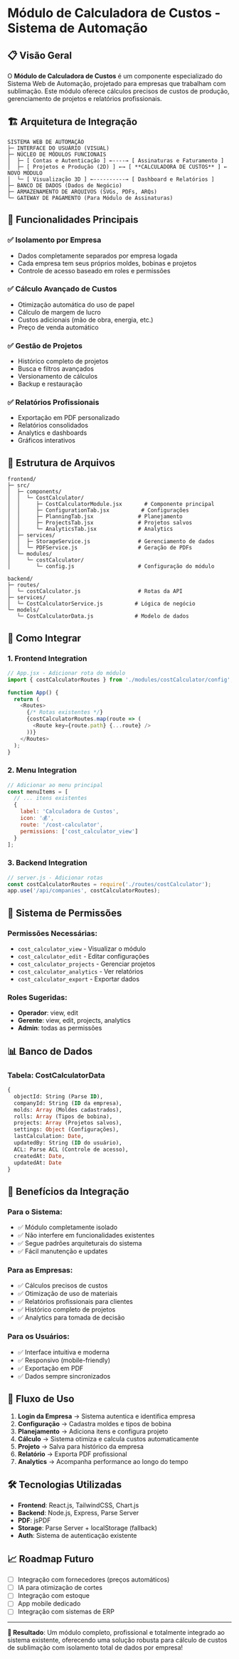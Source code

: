 # Módulo de Calculadora de Custos - Sistema de Automação

## 📋 Visão Geral

O **Módulo de Calculadora de Custos** é um componente especializado do Sistema Web de Automação, projetado para empresas que trabalham com sublimação. Este módulo oferece cálculos precisos de custos de produção, gerenciamento de projetos e relatórios profissionais.

## 🏗️ Arquitetura de Integração

```
SISTEMA WEB DE AUTOMAÇÃO
├─ INTERFACE DO USUÁRIO (VISUAL)
├─ NÚCLEO DE MÓDULOS FUNCIONAIS
│  ├─ [ Contas e Autenticação ] ←----→ [ Assinaturas e Faturamento ]
│  ├─ [ Projetos e Produção (2D) ] ←→ [ **CALCULADORA DE CUSTOS** ] ← NOVO MÓDULO
│  └─ [ Visualização 3D ] ←----------→ [ Dashboard e Relatórios ]
├─ BANCO DE DADOS (Dados de Negócio)
├─ ARMAZENAMENTO DE ARQUIVOS (SVGs, PDFs, ARQs)
└─ GATEWAY DE PAGAMENTO (Para Módulo de Assinaturas)
```

## 🔧 Funcionalidades Principais

### ✅ **Isolamento por Empresa**
- Dados completamente separados por empresa logada
- Cada empresa tem seus próprios moldes, bobinas e projetos
- Controle de acesso baseado em roles e permissões

### ✅ **Cálculo Avançado de Custos**
- Otimização automática do uso de papel
- Cálculo de margem de lucro
- Custos adicionais (mão de obra, energia, etc.)
- Preço de venda automático

### ✅ **Gestão de Projetos**
- Histórico completo de projetos
- Busca e filtros avançados
- Versionamento de cálculos
- Backup e restauração

### ✅ **Relatórios Profissionais**
- Exportação em PDF personalizado
- Relatórios consolidados
- Analytics e dashboards
- Gráficos interativos

## 📁 Estrutura de Arquivos

```
frontend/
├─ src/
│  ├─ components/
│  │  └─ CostCalculator/
│  │     ├─ CostCalculatorModule.jsx       # Componente principal
│  │     ├─ ConfigurationTab.jsx          # Configurações
│  │     ├─ PlanningTab.jsx              # Planejamento
│  │     ├─ ProjectsTab.jsx              # Projetos salvos
│  │     └─ AnalyticsTab.jsx             # Analytics
│  ├─ services/
│  │  ├─ StorageService.js               # Gerenciamento de dados
│  │  └─ PDFService.js                   # Geração de PDFs
│  └─ modules/
│     └─ costCalculator/
│        └─ config.js                    # Configuração do módulo

backend/
├─ routes/
│  └─ costCalculator.js                  # Rotas da API
├─ services/
│  └─ CostCalculatorService.js          # Lógica de negócio
└─ models/
   └─ CostCalculatorData.js             # Modelo de dados
```

## 🚀 Como Integrar

### 1. **Frontend Integration**

```javascript
// App.jsx - Adicionar rota do módulo
import { costCalculatorRoutes } from './modules/costCalculator/config';

function App() {
  return (
    <Routes>
      {/* Rotas existentes */}
      {costCalculatorRoutes.map(route => (
        <Route key={route.path} {...route} />
      ))}
    </Routes>
  );
}
```

### 2. **Menu Integration**

```javascript
// Adicionar ao menu principal
const menuItems = [
  // ... itens existentes
  {
    label: 'Calculadora de Custos',
    icon: '💰',
    route: '/cost-calculator',
    permissions: ['cost_calculator_view']
  }
];
```

### 3. **Backend Integration**

```javascript
// server.js - Adicionar rotas
const costCalculatorRoutes = require('./routes/costCalculator');
app.use('/api/companies', costCalculatorRoutes);
```

## 🔐 Sistema de Permissões

### **Permissões Necessárias:**
- `cost_calculator_view` - Visualizar o módulo
- `cost_calculator_edit` - Editar configurações
- `cost_calculator_projects` - Gerenciar projetos
- `cost_calculator_analytics` - Ver relatórios
- `cost_calculator_export` - Exportar dados

### **Roles Sugeridas:**
- **Operador**: view, edit
- **Gerente**: view, edit, projects, analytics
- **Admin**: todas as permissões

## 📊 Banco de Dados

### **Tabela: CostCalculatorData**
```sql
{
  objectId: String (Parse ID),
  companyId: String (ID da empresa),
  molds: Array (Moldes cadastrados),
  rolls: Array (Tipos de bobina),
  projects: Array (Projetos salvos),
  settings: Object (Configurações),
  lastCalculation: Date,
  updatedBy: String (ID do usuário),
  ACL: Parse ACL (Controle de acesso),
  createdAt: Date,
  updatedAt: Date
}
```

## 🎯 Benefícios da Integração

### **Para o Sistema:**
- ✅ Módulo completamente isolado
- ✅ Não interfere em funcionalidades existentes
- ✅ Segue padrões arquiteturais do sistema
- ✅ Fácil manutenção e updates

### **Para as Empresas:**
- ✅ Cálculos precisos de custos
- ✅ Otimização de uso de materiais
- ✅ Relatórios profissionais para clientes
- ✅ Histórico completo de projetos
- ✅ Analytics para tomada de decisão

### **Para os Usuários:**
- ✅ Interface intuitiva e moderna
- ✅ Responsivo (mobile-friendly)
- ✅ Exportação em PDF
- ✅ Dados sempre sincronizados

## 🔄 Fluxo de Uso

1. **Login da Empresa** → Sistema autentica e identifica empresa
2. **Configuração** → Cadastra moldes e tipos de bobina
3. **Planejamento** → Adiciona itens e configura projeto
4. **Cálculo** → Sistema otimiza e calcula custos automaticamente
5. **Projeto** → Salva para histórico da empresa
6. **Relatório** → Exporta PDF profissional
7. **Analytics** → Acompanha performance ao longo do tempo

## 🛠️ Tecnologias Utilizadas

- **Frontend**: React.js, TailwindCSS, Chart.js
- **Backend**: Node.js, Express, Parse Server
- **PDF**: jsPDF
- **Storage**: Parse Server + localStorage (fallback)
- **Auth**: Sistema de autenticação existente

## 📈 Roadmap Futuro

- [ ] Integração com fornecedores (preços automáticos)
- [ ] IA para otimização de cortes
- [ ] Integração com estoque
- [ ] App mobile dedicado
- [ ] Integração com sistemas de ERP

---

**🎯 Resultado**: Um módulo completo, profissional e totalmente integrado ao sistema existente, oferecendo uma solução robusta para cálculo de custos de sublimação com isolamento total de dados por empresa!
